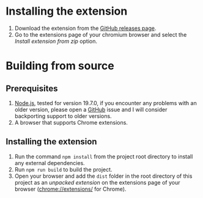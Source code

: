 # Installing the extension
1. Download the extension from the [GitHub releases page](https://github.com/newo-2001/pop-filter/releases).
2. Go to the extensions page of your chromium browser and select the *Install extension from zip* option.

# Building from source

## Prerequisites
1. [Node.js](https://nodejs.org/en), tested for version 19.7.0, if you encounter any problems with an older version, please open a [GitHub](https://github.com/newo-2001/pop-filter) issue and I will consider backporting support to older versions.
2. A browser that supports Chrome extensions.

## Installing the extension
1. Run the command `npm install` from the project root directory to install any external dependencies.
2. Run `npm run build` to build the project.
3. Open your browser and add the `dist` folder in the root directory of this project as an *unpacked extension* on the extensions page of your browser ([chrome://extensions/](chrome://extensions/) for Chrome).